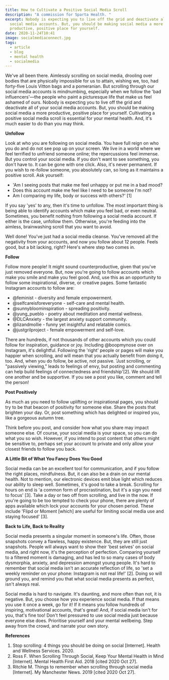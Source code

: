 ```yaml
---
title: How to Cultivate a Positive Social Media Scroll
description: "A commission for Sparta Health. "
excerpt: Nobody is expecting you to live off the grid and deactivate all of your
  social media accounts. But, you should be making social media a more
  productive, positive place for yourself.
date: 2020-11-24T10:41
image: socialmediaconnect.jpg
tags:
  - article
  - blog
  - mental health
  - socialmedia
---
```

We've all been there. Aimlessly scrolling on social media, drooling over bodies that are physically impossible for us to attain, wishing we, too, had forty-five Louis Vitton bags and a pomeranian. But scrolling through our social media accounts is mindnumbing, especially when we follow the 'bad influencers'—the people who paint a picturesque life that make us feel ashamed of ours. Nobody is expecting you to live off the grid and deactivate all of your social media accounts. But, you should be making social media a more productive, positive place for yourself. Cultivating a positive social media scroll is essential for your mental health. And, it's much easier to do than you may think.

**Unfollow**

Look at who you are following on social media. You have full reign on who you do and do not see pop up on your screen. We live in a world where we feel terrified to unfriend someone online; the repercussions feel immense. But you control your social media. If you don't want to see something, you don't have to. It can be gone with one click. Also, it's never permanent. If you wish to re-follow someone, you absolutely can, so long as it maintains a positive scroll. Ask yourself:

* 'Am I seeing posts that make me feel unhappy or put me in a bad mood?
* Does this account make me feel like I need to be someone I'm not?
* Am I comparing my life, body or success with others?' \[1]

If you say 'yes' to any, then it's time to unfollow. The most important thing is being able to identify accounts which make you feel bad, or even neutral. Sometimes, you benefit nothing from following a social media account. If either is the case, unfollow them. Otherwise, you're feeding into the aimless, brainwashing scroll that you want to avoid.

Well done! You've just had a social media cleanse. You've removed all the negativity from your accounts, and now you follow about 12 people. Feels good, but a bit lacking, right? Here's where step two comes in.

**Follow**

Follow more people! It might sound counterproductive, given that you've just removed everyone. But, now you're going to follow accounts which make you smile and make you feel good. And, use this as an opportunity to follow some inspirational, diverse, or creative pages. Some fantastic Instagram accounts to follow are:

* @feminist - diversity and female empowerment.
* @selfcareisforeveryone - self-care and mental health.
* @sunnybloominspiration - spreading positivity.
* @yung_pueblo - poetry about meditation and mental wellness.
* @DLCAnxiety - the largest anxiety support community.
* @lizandmollie - funny yet insightful and relatable comics.
* @justgrilproject - female empowerment and self-love.

There are hundreds, if not thousands of other accounts which you could follow for inspiration, guidance or joy. Including @boopmynose over on Instagram, it's delightful. Following the 'right' people or pages will make you happier when scrolling, and will mean that you actually benefit from doing it, too. And, when you do follow, be active, not passive. 'Just scrolling, or "passively viewing," leads to feelings of envy, but posting and commenting can help build feelings of connectedness and friendship'\[2]. We should lift one another and be supportive. If you see a post you like, comment and tell the person!

**Post Positively**

As much as you need to follow uplifting or inspirational pages, you should try to be that beacon of positivity for someone else. Share the posts that brighten your day. Or, post something which has delighted or inspired you, like a gorgeous autumn tree.

Think before you post, and consider how what you share may impact someone else. Of course, your social media is your space, so you can do what you so wish. However, if you intend to post content that others might be sensitive to, perhaps set your account to private and only allow your closest friends to follow you back.

**A Little Bit of What You Fancy Does You Good**

Social media can be an excellent tool for communication, and if you follow the right places, mindfulness. But, it can also be a drain on our mental health. Not to mention, our electronic devices emit blue light which reduces our ability to sleep well. Sometimes, it's good to take a break. Scrolling for hours on end is 'a common form of procrastination, but it's a sign you need to focus' \[3]. Take a day or two off from scrolling, and live in the now. If you're going to be too tempted to check your phone, there are plenty of apps available which lock your accounts for your chosen period. These include 'Flipd or Moment \[which] are useful for limiting social media use and staying focused' \[3].

**Back to Life, Back to Reality**

Social media presents a singular moment in someone's life. Often, those snapshots convey a flawless, happy existence. But, they are still just snapshots. People will always want to show their 'best selves' on social media, and right now, it's the perception of perfection. Comparing yourself to a filtered moment is damaging, and has led to so many cases of body dysmorphia, anxiety, and depression amongst young people. It's hard to remember that social media isn't an accurate reflection of life, so 'set a weekly reminder on your phone: Instagram is not real life!' \[2]. Doing so will ground you, and remind you that what social media presents as perfect, isn't always real.

Social media is hard to navigate. It's daunting, and more often than not, it is negative. But, you choose how you experience social media. If that means you use it once a week, go for it! If it means you follow hundreds of inspiring, motivational accounts, that's great! And, if social media isn't for you, that's fine too! Don't feel pressured to use social media just because everyone else does. Prioritise yourself and your mental wellbeing. Step away from the crowd, and narrate your own story.

**References** 

1. Stop scrolling: 4 things you should be doing on social \[Internet]. Health and Wellness Services. 2020.
2. Ross F. When Scrolling Through Social, Keep Your Mental Health in Mind \[Internet]. Mental Health First Aid. 2018 \[cited 2020 Oct 27]. **‌**
3. Ritchie M. Things to remember when scrolling through social media \[Internet]. My Manchester News. 2019 \[cited 2020 Oct 27].